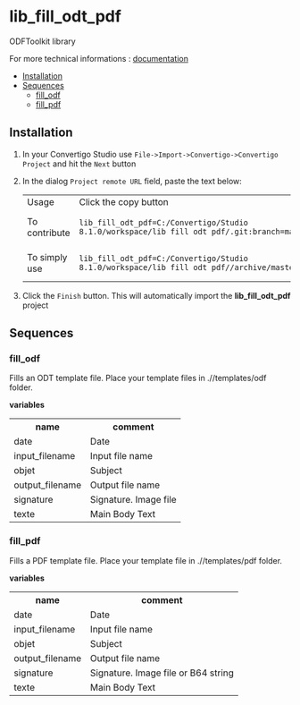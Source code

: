 


# lib_fill_odt_pdf

ODFToolkit library


For more technical informations : [documentation](./project.md)

- [Installation](#installation)
- [Sequences](#sequences)
    - [fill_odf](#fill_odf)
    - [fill_pdf](#fill_pdf)


## Installation

1. In your Convertigo Studio use `File->Import->Convertigo->Convertigo Project` and hit the `Next` button
2. In the dialog `Project remote URL` field, paste the text below:
   <table>
     <tr><td>Usage</td><td>Click the copy button</td></tr>
     <tr><td>To contribute</td><td>

     ```
     lib_fill_odt_pdf=C:/Convertigo/Studio 8.1.0/workspace/lib_fill_odt_pdf/.git:branch=master
     ```
     </td></tr>
     <tr><td>To simply use</td><td>

     ```
     lib_fill_odt_pdf=C:/Convertigo/Studio 8.1.0/workspace/lib_fill_odt_pdf//archive/master.zip
     ```
     </td></tr>
    </table>
3. Click the `Finish` button. This will automatically import the __lib_fill_odt_pdf__ project


## Sequences

### fill_odf

Fills an ODT template file.
Place your template files in .//templates/odf folder.

**variables**

<table>
<tr>
<th>name</th><th>comment</th>
</tr>
<tr>
<td>date</td><td>Date</td>
</tr>
<tr>
<td>input_filename</td><td>Input file name</td>
</tr>
<tr>
<td>objet</td><td>Subject</td>
</tr>
<tr>
<td>output_filename</td><td>Output file name</td>
</tr>
<tr>
<td>signature</td><td>Signature. Image file</td>
</tr>
<tr>
<td>texte</td><td>Main Body Text</td>
</tr>
</table>

### fill_pdf

Fills a PDF template file.
Place your template file in .//templates/pdf folder.

**variables**

<table>
<tr>
<th>name</th><th>comment</th>
</tr>
<tr>
<td>date</td><td>Date</td>
</tr>
<tr>
<td>input_filename</td><td>Input file name</td>
</tr>
<tr>
<td>objet</td><td>Subject</td>
</tr>
<tr>
<td>output_filename</td><td>Output file name</td>
</tr>
<tr>
<td>signature</td><td>Signature. Image file or B64 string</td>
</tr>
<tr>
<td>texte</td><td>Main Body Text</td>
</tr>
</table>



